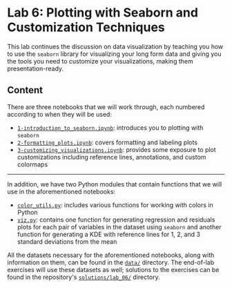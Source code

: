 # Lab 6: Plotting with Seaborn and Customization Techniques

This lab continues the discussion on data visualization by teaching you how to use the `seaborn` library for visualizing your long form data and giving you the tools you need to customize your visualizations, making them presentation-ready.

## Content

There are three notebooks that we will work through, each numbered according to when they will be used:

- [`1-introduction_to_seaborn.ipynb`](./1-introduction_to_seaborn.ipynb): introduces you to plotting with `seaborn`
- [`2-formatting_plots.ipynb`](./2-formatting_plots.ipynb): covers formatting and labeling plots
- [`3-customizing_visualizations.ipynb`](./3-customizing_visualizations.ipynb): provides some exposure to plot customizations including reference lines, annotations, and custom colormaps


-----

In addition, we have two Python modules that contain functions that we will use in the aforementioned notebooks:

- [`color_utils.py`](./color_utils.py): includes various functions for working with colors in Python
- [`viz.py`](./viz.py): contains one function for generating regression and residuals plots for each pair of variables in the dataset using `seaborn` and another function for generating a KDE with reference lines for 1, 2, and 3 standard deviations from the mean

All the datasets necessary for the aforementioned notebooks, along with information on them, can be found in the [`data/`](./data) directory. The end-of-lab exercises will use these datasets as well; solutions to the exercises can be found in the repository's [`solutions/lab_06/`](../solutions/lab_06) directory.

